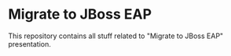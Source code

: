 # Migrate to JBoss EAP

This repository contains all stuff related to "Migrate to JBoss EAP" presentation.
